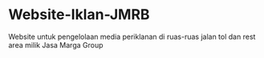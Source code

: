 # Website-Iklan-JMRB
Website untuk pengelolaan media periklanan di ruas-ruas jalan tol dan rest area milik Jasa Marga Group
